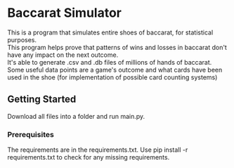 # Baccarat Simulator
This is a program that simulates entire shoes of baccarat, for statistical purposes.   
This program helps prove that patterns of wins and losses in baccarat don't have any impact on the next outcome.  
It's able to generate .csv and .db files of millions of hands of baccarat.  
Some useful data points are a game's outcome and what cards have been used in the shoe (for implementation of possible card counting systems)  

## Getting Started
Download all files into a folder and run main.py.

### Prerequisites

The requirements are in the requirements.txt. Use pip install -r requirements.txt to check for any missing requirements.
